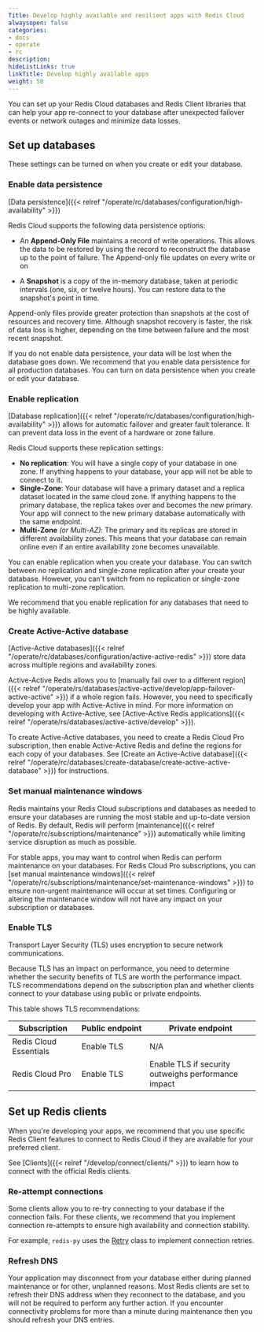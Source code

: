 ```yaml
---
Title: Develop highly available and resilient apps with Redis Cloud 
alwaysopen: false
categories:
- docs
- operate
- rc
description: 
hideListLinks: true
linkTitle: Develop highly available apps
weight: 50
---
```


You can set up your Redis Cloud databases and Redis Client libraries that can help your app re-connect to your database after unexpected failover events or network outages and minimize data losses. 

## Set up databases

These settings can be turned on when you create or edit your database. 

### Enable data persistence

[Data persistence]({{< relref "/operate/rc/databases/configuration/high-availability" >}})

Redis Cloud supports the following data persistence options:

- An **Append-Only File** maintains a record of write operations. This allows the data to be restored by using the record to reconstruct the database up to the point of failure. The Append-only file updates on every write or on

- A **Snapshot** is a copy of the in-memory database, taken at periodic intervals (one, six, or twelve hours). You can restore data to the snapshot's point in time. 

Append-only files provide greater protection than snapshots at the cost of resources and recovery time. 
Although snapshot recovery is faster, the risk of data loss is higher, depending on the time between failure and the most recent snapshot.

If you do not enable data persistence, your data will be lost when the database goes down. We recommend that you enable data persistence for all production databases. You can turn on data persistence when you create or edit your database. 

### Enable replication

[Database replication]({{< relref "/operate/rc/databases/configuration/high-availability" >}}) allows for automatic failover and greater fault tolerance. It can prevent data loss in the event of a hardware or zone failure. 

Redis Cloud supports these replication settings:

- **No replication**: You will have a single copy of your database in one zone. If anything happens to your database, your app will not be able to connect to it. 
- **Single-Zone**: Your database will have a primary dataset and a replica dataset located in the same cloud zone. If anything happens to the primary database, the replica takes over and becomes the new primary. Your app will connect to the new primary database automatically with the same endpoint.
- **Multi-Zone** _(or Multi-AZ)_: The primary and its replicas are stored in different availability zones. This means that your database can remain online even if an entire availability zone becomes unavailable.

You can enable replication when you create your database. You can switch between no replication and single-zone replication after your create your database. However, you can't switch from no replication or single-zone replication to multi-zone replication.

We recommend that you enable replication for any databases that need to be highly available.

### Create Active-Active database

[Active-Active databases]({{< relref "/operate/rc/databases/configuration/active-active-redis" >}}) store data across multiple regions and availability zones.

Active-Active Redis allows you to [manually fail over to a different region]({{< relref "/operate/rs/databases/active-active/develop/app-failover-active-active" >}}) if a whole region fails. However, you need to specifically develop your app with Active-Active in mind. For more information on developing with Active-Active, see [Active-Active Redis applications]({{< relref "/operate/rs/databases/active-active/develop" >}}).

To create Active-Active databases, you need to create a Redis Cloud Pro subscription, then enable Active-Active Redis and define the regions for each copy of your databases. See [Create an Active-Active database]({{< relref "/operate/rc/databases/create-database/create-active-active-database" >}}) for instructions.

### Set manual maintenance windows

Redis maintains your Redis Cloud subscriptions and databases as needed to ensure your databases are running the most stable and up-to-date version of Redis. By default, Redis will perform [maintenance]({{< relref "/operate/rc/subscriptions/maintenance" >}}) automatically while limiting service disruption as much as possible.

For stable apps, you may want to control when Redis can perform maintenance on your databases. For Redis Cloud Pro subscriptions, you can [set manual maintenance windows]({{< relref "/operate/rc/subscriptions/maintenance/set-maintenance-windows" >}}) to ensure non-urgent maintenance will occur at set times. Configuring or altering the maintenance window will not have any impact on your subscription or databases.

### Enable TLS

Transport Layer Security (TLS) uses encryption to secure network communications. 

Because TLS has an impact on performance, you need to determine whether the security benefits of TLS are worth the performance impact. TLS recommendations depend on the subscription plan and whether clients connect to your database using public or private endpoints.

This table shows TLS recommendations:

| Subscription | Public&nbsp;endpoint | Private endpoint |
|--------------|----------------------|------------|
| Redis Cloud Essentials        | Enable TLS           | N/A |
| Redis Cloud Pro     | Enable TLS           | Enable TLS if security outweighs performance impact |

## Set up Redis clients

When you're developing your apps, we recommend that you use specific Redis Client features to connect to Redis Cloud if they are available for your preferred client.

See [Clients]({{< relref "/develop/connect/clients/" >}}) to learn how to connect with the official Redis clients.

### Re-attempt connections

Some clients allow you to re-try connecting to your database if the connection fails. For these clients, we recommend that you implement connection re-attempts to ensure high availability and connection stability. 

For example, `redis-py` uses the [Retry](https://redis-py.readthedocs.io/en/stable/retry.html) class to implement connection retries.

### Refresh DNS

Your application may disconnect from your database either during planned maintenance or for other, unplanned reasons. Most Redis clients are set to refresh their DNS address when they reconnect to the database, and you will not be required to perform any further action. If you encounter connectivity problems for more than a minute during maintenance then you should refresh your DNS entries. 